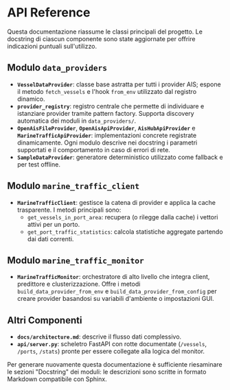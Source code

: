 # API Reference

Questa documentazione riassume le classi principali del progetto. Le docstring di
ciascun componente sono state aggiornate per offrire indicazioni puntuali
sull'utilizzo.

## Modulo `data_providers`

- **`VesselDataProvider`**: classe base astratta per tutti i provider AIS; espone
  il metodo `fetch_vessels` e l'hook `from_env` utilizzato dal registro dinamico.
- **`provider_registry`**: registro centrale che permette di individuare e
  istanziare provider tramite pattern factory. Supporta discovery automatica dei
  moduli in `data_providers/`.
- **`OpenAisFileProvider`**, **`OpenAisApiProvider`**, **`AisHubApiProvider`** e
  **`MarineTrafficApiProvider`**: implementazioni concrete registrate
  dinamicamente. Ogni modulo descrive nei docstring i parametri supportati e il
  comportamento in caso di errori di rete.
- **`SampleDataProvider`**: generatore deterministico utilizzato come fallback
  e per test offline.

## Modulo `marine_traffic_client`

- **`MarineTrafficClient`**: gestisce la catena di provider e applica la cache
  trasparente. I metodi principali sono:
  - `get_vessels_in_port_area`: recupera (o rilegge dalla cache) i vettori
    attivi per un porto.
  - `get_port_traffic_statistics`: calcola statistiche aggregate partendo dai
    dati correnti.

## Modulo `marine_traffic_monitor`

- **`MarineTrafficMonitor`**: orchestratore di alto livello che integra client,
  predittore e clusterizzazione. Offre i metodi `build_data_provider_from_env`
  e `build_data_provider_from_config` per creare provider basandosi su variabili
  d'ambiente o impostazioni GUI.

## Altri Componenti

- **`docs/architecture.md`**: descrive il flusso dati complessivo.
- **`api/server.py`**: scheletro FastAPI con rotte documentate (`/vessels`,
  `/ports`, `/stats`) pronte per essere collegate alla logica del monitor.

Per generare nuovamente questa documentazione è sufficiente riesaminare le
sezioni "Docstring" dei moduli: le descrizioni sono scritte in formato Markdown
compatibile con Sphinx.
